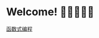 <!--
 * @Author: xiaolong.qiu
 * @Date: 2020-05-15 13:26:14
--> 
# Welcome! 🚀😀👹🔥🌭

<a href="./dox/函数式编程.md">函数式编程</a>